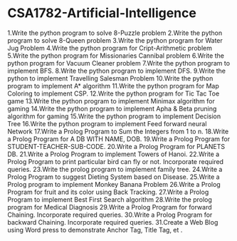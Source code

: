 # CSA1782-Artificial-Intelligence
1.Write the python program to solve 8-Puzzle problem
2.Write the python program to solve 8-Queen problem
3.Write the python program for Water Jug Problem
4.Write the python program for Cript-Arithmetic problem
5.Write the python program for Missionaries Cannibal problem
6.Write the python program for Vacuum Cleaner problem
7.Write the python program to implement BFS.
8.Write the python program to implement DFS.
9.Write the python to implement Travelling Salesman Problem
10.Write the python program to implement A* algorithm
11.Write the python program for Map Coloring to implement CSP.
12.Write the python program for Tic Tac Toe game
13.Write the python program to implement Minimax algorithm for gaming
14.Write the python program to implement Apha & Beta pruning algorithm for gaming
15.Write the python program to implement Decision Tree
16.Write the python program to implement Feed forward neural Network
17.Write a Prolog Program to Sum the Integers from 1 to n.
18.Write a Prolog Program for A DB WITH NAME, DOB.
19.Write a Prolog Program for STUDENT-TEACHER-SUB-CODE.
20.Write a Prolog Program for PLANETS DB.
21.Write a Prolog Program to implement Towers of Hanoi.
22.Write a Prolog Program to print particular bird can fly or not. Incorporate required queries.
23.Write the prolog program to implement family tree.
24.Write a Prolog Program to suggest Dieting System based on Disease.
25.Write a Prolog program to implement Monkey Banana Problem
26.Write a Prolog Program for fruit and its color using Back Tracking.
27.Write a Prolog Program to implement Best First Search algorithm
28.Write the prolog program for Medical Diagnosis
29.Write a Prolog Program for forward Chaining. Incorporate required queries.
30.Write a Prolog Program for backward Chaining. Incorporate required queries.
31.Create a Web Blog using Word press to demonstrate Anchor Tag, Title Tag, et
.
